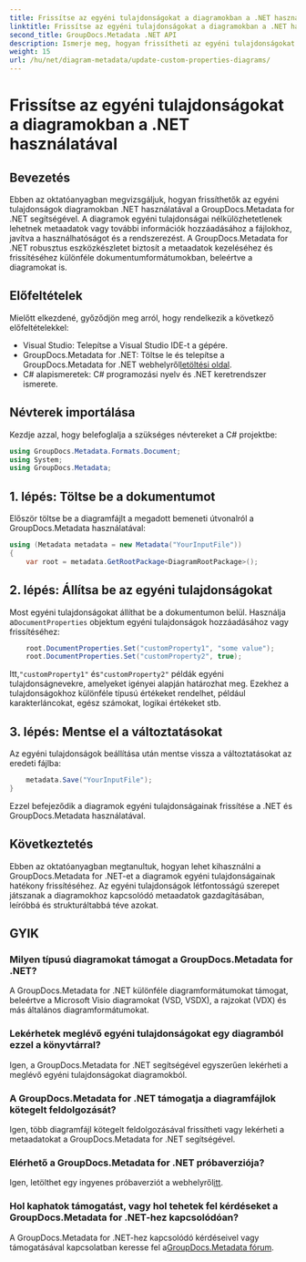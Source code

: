 ```yaml
---
title: Frissítse az egyéni tulajdonságokat a diagramokban a .NET használatával
linktitle: Frissítse az egyéni tulajdonságokat a diagramokban a .NET használatával
second_title: GroupDocs.Metadata .NET API
description: Ismerje meg, hogyan frissítheti az egyéni tulajdonságokat diagramokban a .NET használatával a GroupDocs.Metadata for .NET segítségével. Könnyedén javíthatja a metaadatokat.
weight: 15
url: /hu/net/diagram-metadata/update-custom-properties-diagrams/
---
```


# Frissítse az egyéni tulajdonságokat a diagramokban a .NET használatával

## Bevezetés
Ebben az oktatóanyagban megvizsgáljuk, hogyan frissíthetők az egyéni tulajdonságok diagramokban .NET használatával a GroupDocs.Metadata for .NET segítségével. A diagramok egyéni tulajdonságai nélkülözhetetlenek lehetnek metaadatok vagy további információk hozzáadásához a fájlokhoz, javítva a használhatóságot és a rendszerezést. A GroupDocs.Metadata for .NET robusztus eszközkészletet biztosít a metaadatok kezeléséhez és frissítéséhez különféle dokumentumformátumokban, beleértve a diagramokat is.
## Előfeltételek
Mielőtt elkezdené, győződjön meg arról, hogy rendelkezik a következő előfeltételekkel:
- Visual Studio: Telepítse a Visual Studio IDE-t a gépére.
-  GroupDocs.Metadata for .NET: Töltse le és telepítse a GroupDocs.Metadata for .NET webhelyről[letöltési oldal](https://releases.groupdocs.com/metadata/net/).
- C# alapismeretek: C# programozási nyelv és .NET keretrendszer ismerete.

## Névterek importálása
Kezdje azzal, hogy belefoglalja a szükséges névtereket a C# projektbe:
```csharp
using GroupDocs.Metadata.Formats.Document;
using System;
using GroupDocs.Metadata;
```
## 1. lépés: Töltse be a dokumentumot
Először töltse be a diagramfájlt a megadott bemeneti útvonalról a GroupDocs.Metadata használatával:
```csharp
using (Metadata metadata = new Metadata("YourInputFile"))
{
    var root = metadata.GetRootPackage<DiagramRootPackage>();
```
## 2. lépés: Állítsa be az egyéni tulajdonságokat
 Most egyéni tulajdonságokat állíthat be a dokumentumon belül. Használja a`DocumentProperties` objektum egyéni tulajdonságok hozzáadásához vagy frissítéséhez:
```csharp
    root.DocumentProperties.Set("customProperty1", "some value");
    root.DocumentProperties.Set("customProperty2", true);
```
 Itt,`"customProperty1"` és`"customProperty2"` példák egyéni tulajdonságnevekre, amelyeket igényei alapján határozhat meg. Ezekhez a tulajdonságokhoz különféle típusú értékeket rendelhet, például karakterláncokat, egész számokat, logikai értékeket stb.
## 3. lépés: Mentse el a változtatásokat
Az egyéni tulajdonságok beállítása után mentse vissza a változtatásokat az eredeti fájlba:
```csharp
    metadata.Save("YourInputFile");
}
```
Ezzel befejeződik a diagramok egyéni tulajdonságainak frissítése a .NET és GroupDocs.Metadata használatával.

## Következtetés
Ebben az oktatóanyagban megtanultuk, hogyan lehet kihasználni a GroupDocs.Metadata for .NET-et a diagramok egyéni tulajdonságainak hatékony frissítéséhez. Az egyéni tulajdonságok létfontosságú szerepet játszanak a diagramokhoz kapcsolódó metaadatok gazdagításában, leíróbbá és strukturáltabbá téve azokat.

## GYIK
### Milyen típusú diagramokat támogat a GroupDocs.Metadata for .NET?
A GroupDocs.Metadata for .NET különféle diagramformátumokat támogat, beleértve a Microsoft Visio diagramokat (VSD, VSDX), a rajzokat (VDX) és más általános diagramformátumokat.
### Lekérhetek meglévő egyéni tulajdonságokat egy diagramból ezzel a könyvtárral?
Igen, a GroupDocs.Metadata for .NET segítségével egyszerűen lekérheti a meglévő egyéni tulajdonságokat diagramokból.
### A GroupDocs.Metadata for .NET támogatja a diagramfájlok kötegelt feldolgozását?
Igen, több diagramfájl kötegelt feldolgozásával frissítheti vagy lekérheti a metaadatokat a GroupDocs.Metadata for .NET segítségével.
### Elérhető a GroupDocs.Metadata for .NET próbaverziója?
 Igen, letölthet egy ingyenes próbaverziót a webhelyről[itt](https://releases.groupdocs.com/).
### Hol kaphatok támogatást, vagy hol tehetek fel kérdéseket a GroupDocs.Metadata for .NET-hez kapcsolódóan?
 A GroupDocs.Metadata for .NET-hez kapcsolódó kérdéseivel vagy támogatásával kapcsolatban keresse fel a[GroupDocs.Metadata fórum](https://forum.groupdocs.com/c/metadata/14).